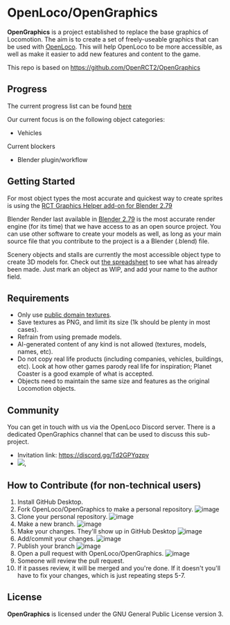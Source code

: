 # OpenLoco/OpenGraphics

**OpenGraphics** is a project established to replace the base graphics of Locomotion. The aim is to create a set of freely-useable graphics that can be used with [OpenLoco](https://github.com/OpenLoco/OpenLoco). This will help OpenLoco to be more accessible, as well as make it easier to add new features and content to the game.

This repo is based on https://github.com/OpenRCT2/OpenGraphics

## Progress

The current progress list can be found [here](https://docs.google.com/spreadsheets/d/1zyBDPd3A3Y6V_JwLgJM-HWvLoT4YG7c1Mf0cWVYPZGs/edit?gid=1386834576#gid=1386834576)

Our current focus is on the following object categories:
- Vehicles

Current blockers
- Blender plugin/workflow

## Getting Started

For most object types the most accurate and quickest way to create sprites is using the [RCT Graphics Helper add-on for Blender 2.79](https://github.com/oli414/Blender-RCT-Graphics)

Blender Render last available in [Blender 2.79](https://www.blender.org/download/previous-versions/) is the most accurate render engine (for its time) that we have access to as an open source project.
You can use other software to create your models as well, as long as your main source file that you contribute to the project is a a Blender (.blend) file.

Scenery objects and stalls are currently the most accessible object type to create 3D models for. Check out [the spreadsheet](https://docs.google.com/spreadsheets/d/1zyBDPd3A3Y6V_JwLgJM-HWvLoT4YG7c1Mf0cWVYPZGs/edit?gid=1386834576#gid=1386834576) to see what has already been made. Just mark an object as WIP, and add your name to the author field.

## Requirements

- Only use [public domain textures](https://www.cgbookcase.com/textures).
- Save textures as PNG, and limit its size (1k should be plenty in most cases).
- Refrain from using premade models.
- AI-generated content of any kind is not allowed (textures, models, names, etc).
- Do not copy real life products (including companies, vehicles, buildings, etc). Look at how other games parody real life for inspiration; Planet Coaster is a good example of what is accepted.
- Objects need to maintain the same size and features as the original Locomotion objects.

## Community

You can get in touch with us via the OpenLoco Discord server. There is a dedicated OpenGraphics channel that can be used to discuss this sub-project.
- Invitation link: https://discord.gg/Td2GPYqzpv
- [![](https://img.shields.io/discord/689445672390361176?label=OpenLoco%2Fgraphics)](https://discordapp.com/channels/689445672390361176/1276903199885758535),

## How to Contribute (for non-technical users)
1. Install GitHub Desktop.
1. Fork OpenLoco/OpenGraphics to make a personal repository.
  ![image](https://github.com/user-attachments/assets/6631275e-e7e7-444a-9850-fdd997adb5e8)
1. Clone your personal repository.
  ![image](https://github.com/user-attachments/assets/6ed7c863-d6f1-48d6-948e-a1fd5dc1b746)
1. Make a new branch.
  ![image](https://github.com/user-attachments/assets/2f834142-16c4-4de6-9684-b810207d070f)
1. Make your changes. They'll show up in GitHub Desktop
  ![image](https://github.com/user-attachments/assets/1d0a8137-ea09-4232-88a2-615226cc55c4)
1. Add/commit your changes.
  ![image](https://github.com/user-attachments/assets/8c08bf07-14ef-42b1-a2fb-bcae4421f96c)
1. Publish your branch
  ![image](https://github.com/user-attachments/assets/9b60eaa0-8d2a-419a-8e16-7cfa222c86ad)
1. Open a pull request with OpenLoco/OpenGraphics.
  ![image](https://github.com/user-attachments/assets/bad84247-b9db-4dd2-a7b8-ec5c7f3b4c43)
1. Someone will review the pull request.
1. If it passes review, it will be merged and you're done. If it doesn't you'll have to fix your changes, which is just repeating steps 5-7.

## License

**OpenGraphics** is licensed under the GNU General Public License version 3.

